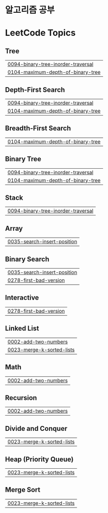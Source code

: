 # 알고리즘 공부

<!---LeetCode Topics Start-->
# LeetCode Topics
## Tree
|  |
| ------- |
| [0094-binary-tree-inorder-traversal](https://github.com/garudanish/algorithm/tree/master/0094-binary-tree-inorder-traversal) |
| [0104-maximum-depth-of-binary-tree](https://github.com/garudanish/algorithm/tree/master/0104-maximum-depth-of-binary-tree) |
## Depth-First Search
|  |
| ------- |
| [0094-binary-tree-inorder-traversal](https://github.com/garudanish/algorithm/tree/master/0094-binary-tree-inorder-traversal) |
| [0104-maximum-depth-of-binary-tree](https://github.com/garudanish/algorithm/tree/master/0104-maximum-depth-of-binary-tree) |
## Breadth-First Search
|  |
| ------- |
| [0104-maximum-depth-of-binary-tree](https://github.com/garudanish/algorithm/tree/master/0104-maximum-depth-of-binary-tree) |
## Binary Tree
|  |
| ------- |
| [0094-binary-tree-inorder-traversal](https://github.com/garudanish/algorithm/tree/master/0094-binary-tree-inorder-traversal) |
| [0104-maximum-depth-of-binary-tree](https://github.com/garudanish/algorithm/tree/master/0104-maximum-depth-of-binary-tree) |
## Stack
|  |
| ------- |
| [0094-binary-tree-inorder-traversal](https://github.com/garudanish/algorithm/tree/master/0094-binary-tree-inorder-traversal) |
## Array
|  |
| ------- |
| [0035-search-insert-position](https://github.com/garudanish/algorithm/tree/master/0035-search-insert-position) |
## Binary Search
|  |
| ------- |
| [0035-search-insert-position](https://github.com/garudanish/algorithm/tree/master/0035-search-insert-position) |
| [0278-first-bad-version](https://github.com/garudanish/algorithm/tree/master/0278-first-bad-version) |
## Interactive
|  |
| ------- |
| [0278-first-bad-version](https://github.com/garudanish/algorithm/tree/master/0278-first-bad-version) |
## Linked List
|  |
| ------- |
| [0002-add-two-numbers](https://github.com/garudanish/algorithm/tree/master/0002-add-two-numbers) |
| [0023-merge-k-sorted-lists](https://github.com/garudanish/algorithm/tree/master/0023-merge-k-sorted-lists) |
## Math
|  |
| ------- |
| [0002-add-two-numbers](https://github.com/garudanish/algorithm/tree/master/0002-add-two-numbers) |
## Recursion
|  |
| ------- |
| [0002-add-two-numbers](https://github.com/garudanish/algorithm/tree/master/0002-add-two-numbers) |
## Divide and Conquer
|  |
| ------- |
| [0023-merge-k-sorted-lists](https://github.com/garudanish/algorithm/tree/master/0023-merge-k-sorted-lists) |
## Heap (Priority Queue)
|  |
| ------- |
| [0023-merge-k-sorted-lists](https://github.com/garudanish/algorithm/tree/master/0023-merge-k-sorted-lists) |
## Merge Sort
|  |
| ------- |
| [0023-merge-k-sorted-lists](https://github.com/garudanish/algorithm/tree/master/0023-merge-k-sorted-lists) |
<!---LeetCode Topics End-->